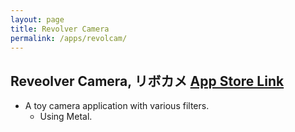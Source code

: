 ```yaml
---
layout: page
title: Revolver Camera 
permalink: /apps/revolcam/
---
```

## Reveolver Camera, リボカメ [App Store Link](https://apps.apple.com/jp/app/ribokame-revolver-camera/id1039880433)
- A toy camera application with various filters.
  - Using Metal.
